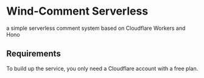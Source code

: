 # Wind-Comment Serverless

a simple serverless comment system based on Cloudflare Workers and Hono

## Requirements

To build up the service, you only need a Cloudflare account with a free plan.

